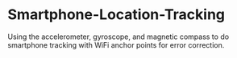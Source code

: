 Smartphone-Location-Tracking
============================

Using the accelerometer, gyroscope, and magnetic compass to do smartphone tracking with WiFi anchor points for error correction.